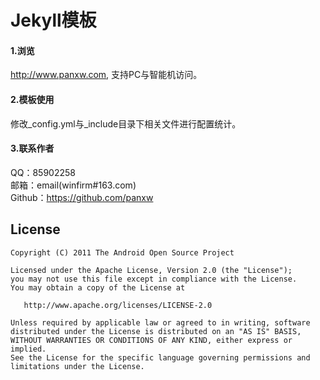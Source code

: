 Jekyll模板
================

#### 1.浏览  
http://www.panxw.com, 支持PC与智能机访问。  

#### 2.模板使用  
修改_config.yml与_include目录下相关文件进行配置统计。  

#### 3.联系作者
QQ：85902258  
邮箱：email(winfirm#163.com)  
Github：https://github.com/panxw  


## License

    Copyright (C) 2011 The Android Open Source Project

    Licensed under the Apache License, Version 2.0 (the "License");
    you may not use this file except in compliance with the License.
    You may obtain a copy of the License at

       http://www.apache.org/licenses/LICENSE-2.0

    Unless required by applicable law or agreed to in writing, software
    distributed under the License is distributed on an "AS IS" BASIS,
    WITHOUT WARRANTIES OR CONDITIONS OF ANY KIND, either express or implied.
    See the License for the specific language governing permissions and
    limitations under the License.

